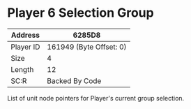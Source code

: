 #  Player 6 Selection Group
Address   | 6285D8
----------|-------------
Player ID | 161949 (Byte Offset: 0)
Size 	  | 4
Length 	  | 12
SC:R      | Backed By Code

List of unit node pointers for Player's current group selection.
